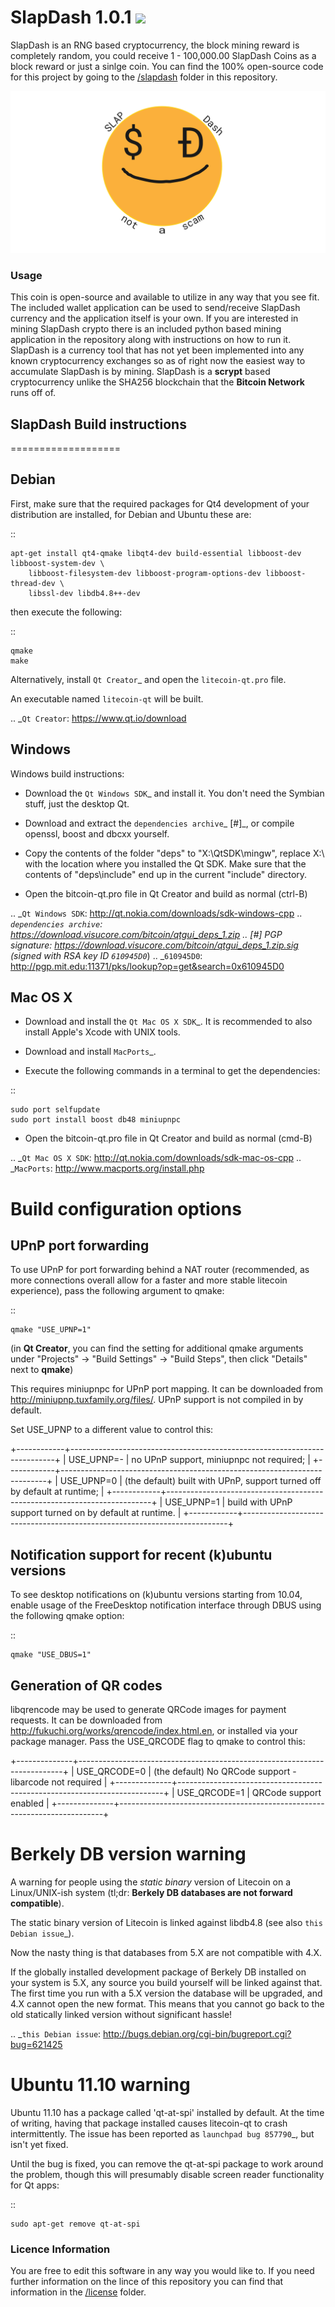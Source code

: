 # SlapDash 1.0.1 ![](https://img.shields.io/badge/version-v1.1-green)

SlapDash is an RNG based cryptocurrency, the block mining reward is completely random, you could receive 1 - 100,000.00 SlapDash Coins as a block reward or just a sinlge coin.
You can find the 100% open-source code for this project by going to the [/slapdash](https://github.com/limiteci/SlapDash/tree/main/SlapDash) folder in this repository.

![](SlapDash/esc/SlapDash.png)

### Usage

This coin is open-source and available to utilize in any way that you see fit. The included wallet application can be used to send/receive SlapDash currency and the application itself is your own. If you are interested in mining SlapDash crypto there is an included python based mining application in the repository along with instructions on how to run it. SlapDash is a currency tool that has not yet been implemented into any known cryptocurrency exchanges so as of right now the easiest way to accumulate SlapDash is by mining. SlapDash is a **scrypt** based cryptocurrency unlike the SHA256 blockchain that the **Bitcoin Network** runs off of.

 ## SlapDash Build instructions
===================

Debian
-------

First, make sure that the required packages for Qt4 development of your
distribution are installed, for Debian and Ubuntu these are:

::

    apt-get install qt4-qmake libqt4-dev build-essential libboost-dev libboost-system-dev \
        libboost-filesystem-dev libboost-program-options-dev libboost-thread-dev \
        libssl-dev libdb4.8++-dev

then execute the following:

::

    qmake
    make

Alternatively, install `Qt Creator`_ and open the `litecoin-qt.pro` file.

An executable named `litecoin-qt` will be built.

.. _`Qt Creator`: https://www.qt.io/download

Windows
--------

Windows build instructions:

- Download the `Qt Windows SDK`_ and install it. You don't need the Symbian stuff, just the desktop Qt.

- Download and extract the `dependencies archive`_  [#]_, or compile openssl, boost and dbcxx yourself.

- Copy the contents of the folder "deps" to "X:\\QtSDK\\mingw", replace X:\\ with the location where you installed the Qt SDK. Make sure that the contents of "deps\\include" end up in the current "include" directory.

- Open the bitcoin-qt.pro file in Qt Creator and build as normal (ctrl-B)

.. _`Qt Windows SDK`: http://qt.nokia.com/downloads/sdk-windows-cpp
.. _`dependencies archive`: https://download.visucore.com/bitcoin/qtgui_deps_1.zip
.. [#] PGP signature: https://download.visucore.com/bitcoin/qtgui_deps_1.zip.sig (signed with RSA key ID `610945D0`_)
.. _`610945D0`: http://pgp.mit.edu:11371/pks/lookup?op=get&search=0x610945D0


Mac OS X
--------

- Download and install the `Qt Mac OS X SDK`_. It is recommended to also install Apple's Xcode with UNIX tools.

- Download and install `MacPorts`_.

- Execute the following commands in a terminal to get the dependencies:

::

	sudo port selfupdate
	sudo port install boost db48 miniupnpc

- Open the bitcoin-qt.pro file in Qt Creator and build as normal (cmd-B)

.. _`Qt Mac OS X SDK`: http://qt.nokia.com/downloads/sdk-mac-os-cpp
.. _`MacPorts`: http://www.macports.org/install.php


Build configuration options
============================

UPnP port forwarding
---------------------

To use UPnP for port forwarding behind a NAT router (recommended, as more connections overall allow for a faster and more stable litecoin experience), pass the following argument to qmake:

::

    qmake "USE_UPNP=1"

(in **Qt Creator**, you can find the setting for additional qmake arguments under "Projects" -> "Build Settings" -> "Build Steps", then click "Details" next to **qmake**)

This requires miniupnpc for UPnP port mapping.  It can be downloaded from
http://miniupnp.tuxfamily.org/files/.  UPnP support is not compiled in by default.

Set USE_UPNP to a different value to control this:

+------------+--------------------------------------------------------------------------+
| USE_UPNP=- | no UPnP support, miniupnpc not required;                                 |
+------------+--------------------------------------------------------------------------+
| USE_UPNP=0 | (the default) built with UPnP, support turned off by default at runtime; |
+------------+--------------------------------------------------------------------------+
| USE_UPNP=1 | build with UPnP support turned on by default at runtime.                 |
+------------+--------------------------------------------------------------------------+

Notification support for recent (k)ubuntu versions
---------------------------------------------------

To see desktop notifications on (k)ubuntu versions starting from 10.04, enable usage of the
FreeDesktop notification interface through DBUS using the following qmake option:

::

    qmake "USE_DBUS=1"

Generation of QR codes
-----------------------

libqrencode may be used to generate QRCode images for payment requests. 
It can be downloaded from http://fukuchi.org/works/qrencode/index.html.en, or installed via your package manager. Pass the USE_QRCODE 
flag to qmake to control this:

+--------------+--------------------------------------------------------------------------+
| USE_QRCODE=0 | (the default) No QRCode support - libarcode not required                 |
+--------------+--------------------------------------------------------------------------+
| USE_QRCODE=1 | QRCode support enabled                                                   |
+--------------+--------------------------------------------------------------------------+


Berkely DB version warning
==========================

A warning for people using the *static binary* version of Litecoin on a Linux/UNIX-ish system (tl;dr: **Berkely DB databases are not forward compatible**).

The static binary version of Litecoin is linked against libdb4.8 (see also `this Debian issue`_).

Now the nasty thing is that databases from 5.X are not compatible with 4.X.

If the globally installed development package of Berkely DB installed on your system is 5.X, any source you
build yourself will be linked against that. The first time you run with a 5.X version the database will be upgraded,
and 4.X cannot open the new format. This means that you cannot go back to the old statically linked version without
significant hassle!

.. _`this Debian issue`: http://bugs.debian.org/cgi-bin/bugreport.cgi?bug=621425

Ubuntu 11.10 warning
====================

Ubuntu 11.10 has a package called 'qt-at-spi' installed by default.  At the time of writing, having that package
installed causes litecoin-qt to crash intermittently.  The issue has been reported as `launchpad bug 857790`_, but
isn't yet fixed.

Until the bug is fixed, you can remove the qt-at-spi package to work around the problem, though this will presumably
disable screen reader functionality for Qt apps:

::

    sudo apt-get remove qt-at-spi
    
### Licence Information

 You are free to edit this software in any way you would like to. If you need further information on the lince of this repository you can find that information in the [/license](https://github.com/limiteci/SlapDash/blob/main/LICENSE) folder.



